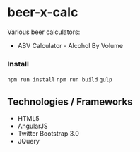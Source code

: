 beer-x-calc
===========

Various beer calculators:
* ABV Calculator - Alcohol By Volume

### Install

`npm run install`
`npm run build`
`gulp`


Technologies / Frameworks
-------------------------
* HTML5
* AngularJS
* Twitter Bootstrap 3.0
* JQuery
